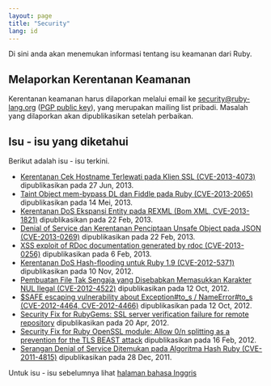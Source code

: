 ```yaml
---
layout: page
title: "Security"
lang: id
---
```


Di sini anda akan menemukan informasi tentang isu keamanan dari Ruby.

## Melaporkan Kerentanan Keamanan

Kerentanan keamanan harus dilaporkan melalui email ke
security@ruby-lang.org ([PGP public key](/security.asc)), yang merupakan
mailing list pribadi. Masalah yang dilaporkan akan dipublikasikan setelah
perbaikan.

## Isu - isu yang diketahui

Berikut adalah isu - isu terkini.

* [Kerentanan Cek Hostname Terlewati pada Klien SSL (CVE-2013-4073)][1]
  dipublikasikan pada 27 Jun, 2013.
* [Taint Object mem-bypass DL dan Fiddle pada Ruby (CVE-2013-2065)][2]
  dipublikasikan pada 14 Mei, 2013.
* [Kerentanan DoS Ekspansi Entity pada REXML (Bom XML, CVE-2013-1821)][3]
  dipublikasikan pada 22 Feb, 2013.
* [Denial of Service dan Kerentanan Penciptaan Unsafe Object pada JSON 
  (CVE-2013-0269)][4] dipublikasikan pada 22 Feb, 2013.
* [XSS exploit of RDoc documentation generated by rdoc
  (CVE-2013-0256)][5] dipublikasikan pada 6 Feb, 2013.
* [Kerentanan DoS Hash-flooding untuk Ruby 1.9 (CVE-2012-5371)][6]
  dipublikasikan pada 10 Nov, 2012.
* [Pembuatan File Tak Sengaja yang Disebabkan Memasukkan Karakter NUL Ilegal 
  (CVE-2012-4522)][7] dipublikasikan pada 12 Oct, 2012.
* [$SAFE escaping vulnerability about Exception#to\_s / NameError#to\_s
  (CVE-2012-4464, CVE-2012-4466)][8] dipublikasikan pada 12 Oct, 2012.
* [Security Fix for RubyGems: SSL server verification failure for remote
  repository][9] dipublikasikan pada 20 Apr, 2012.
* [Security Fix for Ruby OpenSSL module: Allow 0/n splitting as a
  prevention for the TLS BEAST attack][10] dipublikasikan pada 16 Feb, 2012.
* [Serangan Denial of Service Ditemukan pada Algoritma Hash Ruby 
  (CVE-2011-4815)][11] dipublikasikan pada 28 Dec, 2011.

Untuk isu - isu sebelumnya lihat [halaman bahasa Inggris][12]



[1]: /id/news/2013/06/27/hostname-check-bypassing-vulnerability-in-openssl-client-cve-2013-4073/
[2]: /id/news/2013/05/14/taint-bypass-dl-fiddle-cve-2013-2065/
[3]: /id/news/2013/02/22/rexml-dos-2013-02-22/
[4]: /id/news/2013/02/22/json-dos-cve-2013-0269/
[5]: /id/news/2013/02/06/rdoc-xss-cve-2013-0256/
[6]: /id/news/2012/11/09/ruby19-hashdos-cve-2012-5371/
[7]: /id/news/2012/10/12/poisoned-NUL-byte-vulnerability/
[8]: /id/news/2012/10/12/cve-2012-4464-cve-2012-4466/
[9]: /id/news/2012/04/20/ruby-1-9-3-p194-is-released/
[10]: /id/news/2012/02/16/security-fix-for-ruby-openssl-module-allow-0n-splitting-as-a-prevention-for-the-tls-beast-attack-/
[11]: /id/news/2011/12/28/denial-of-service-attack-was-found-for-rubys-hash-algorithm-cve-2011-4815/
[12]: /en/security

